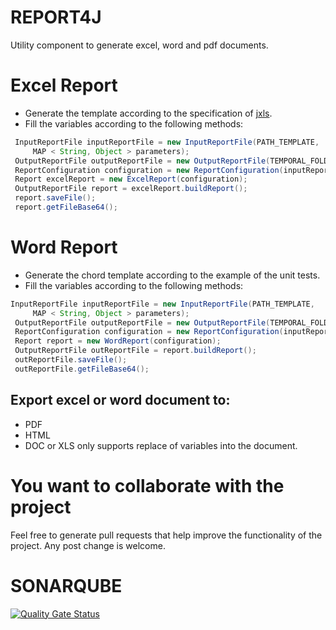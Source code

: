 # REPORT4J

Utility component to generate excel, word and pdf documents.

# Excel Report

* Generate the template according to the specification of [jxls](http://jxls.sourceforge.net/).
* Fill the variables according to the following methods:

```java
 InputReportFile inputReportFile = new InputReportFile(PATH_TEMPLATE,
     MAP < String, Object > parameters);
 OutputReportFile outputReportFile = new OutputReportFile(TEMPORAL_FOLDER, "testPdf", OutputReportTypeEnum.PDF);
 ReportConfiguration configuration = new ReportConfiguration(inputReportFile, outputReportFile);
 Report excelReport = new ExcelReport(configuration);
 OutputReportFile report = excelReport.buildReport();
 report.saveFile();
 report.getFileBase64();
```



# Word Report

* Generate the chord template according to the example of the unit tests.
* Fill the variables according to the following methods:

```java
InputReportFile inputReportFile = new InputReportFile(PATH_TEMPLATE,
     MAP < String, Object > parameters);
 OutputReportFile outputReportFile = new OutputReportFile(TEMPORAL_FOLDER, "testPdf", OutputReportTypeEnum.PDF);
 ReportConfiguration configuration = new ReportConfiguration(inputReportFile, outputReportFile);
 Report report = new WordReport(configuration);
 OutputReportFile outReportFile = report.buildReport();
 outReportFile.saveFile();
 outReportFile.getFileBase64();

```


## Export excel or word document to:

- PDF
- HTML
- DOC or XLS only supports replace of variables into the document.

# You want to collaborate with the project

Feel free to generate pull requests that help improve the functionality of the project. Any post change is welcome.

# SONARQUBE

[![Quality Gate Status](https://sonarcloud.io/api/project_badges/measure?project=fochoac_report4j&metric=alert_status)](https://sonarcloud.io/dashboard?id=fochoac_report4j)
